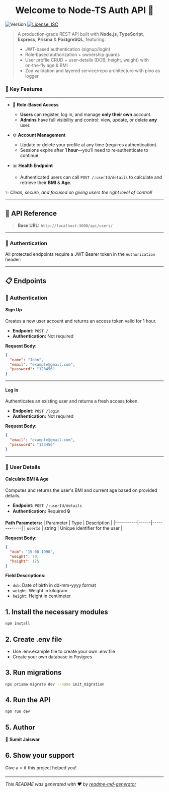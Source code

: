 <h1 align="center">Welcome to Node-TS Auth API 👋</h1>
<p>
  <img alt="Version" src="https://img.shields.io/badge/version-1.0.0-blue.svg?cacheSeconds=2592000" />
  <a href="#" target="_blank">
    <img alt="License: ISC" src="https://img.shields.io/badge/License-ISC-yellow.svg" />
  </a>
</p>

> A production‑grade REST API built with **Node.js**, **TypeScript**, **Express**, **Prisma** & **PostgreSQL**, featuring:
> - JWT‑based authentication (signup/login)  
> - Role‑based authorization + ownership guards  
> - User profile CRUD + user‑details (DOB, height, weight) with on‑the‑fly age & BMI  
> - Zod validation and layered service/repo architecture with pino as logger 

### 🌟 Key Features

---

- 🔐 **Role-Based Access**  
  - **Users** can register, log in, and manage **only their own** account.  
  - **Admins** have full visibility and control: view, update, or delete **any** user.

- ⚙️ **Account Management**  
  - Update or delete your profile at any time (requires authentication).  
  - Sessions expire after **1 hour**—you’ll need to re‑authenticate to continue.

- 📊 **Health Endpoint**  
  - Authenticated users can call `POST /:userId/details` to calculate and retrieve their **BMI** & **Age**.



✨ _Clean, secure, and focused on giving users the right level of control!_

---

  
  ## 🚀 API Reference

> **Base URL:** `http://localhost:3000/api/users/`

---

### 🔑 Authentication

All protected endpoints require a JWT Bearer token in the `Authorization` header:

---

## 📋 Endpoints

### 🔐 Authentication

#### Sign Up
Creates a new user account and returns an access token valid for 1 hour.

- **Endpoint:** `POST /`
- **Authentication:** Not required

**Request Body:**
```json
{
  "name": "John",
  "email": "example@gmail.com",
  "password": "123456"
}
```



---

#### Log In
Authenticates an existing user and returns a fresh access token.

- **Endpoint:** `POST /login`
- **Authentication:** Not required

**Request Body:**
```json
{
  "email": "example@gmail.com",
  "password": "123456"
}
```



---

### 👤 User Details

#### Calculate BMI & Age
Computes and returns the user's BMI and current age based on provided details.

- **Endpoint:** `POST /:userId/details`
- **Authentication:** Required 🔒

**Path Parameters:**
| Parameter | Type | Description |
|-----------|------|-------------|
| `userId` | string | Unique identifier for the user |

**Request Body:**
```json
{
  "dob": "15-08-1990",
  "weight": 70,
  "height": 175
}
```

**Field Descriptions:**
- `dob`: Date of birth in dd-mm-yyyy format
- `weight`: Weight in kilogram
- `height`: Height in centimeter


  

## 1. Install the necessary modules

```sh
npm install
```

## 2. Create .env file 

- Use .env.example file to create your own .env file
- Create your own database in Postgres

## 3. Run migrations

```sh
npx prisma migrate dev --name init_migration
```

## 4. Run the API

```sh
npm run dev
```

## 5. Author

👤 **Sumit Jaiswar**


## 6. Show your support

Give a ⭐️ if this project helped you!

***
_This README was generated with ❤️ by [readme-md-generator](https://github.com/kefranabg/readme-md-generator)_